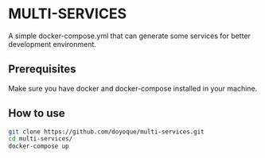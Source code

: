 # MULTI-SERVICES

A simple docker-compose.yml that can generate some services for better development environment.

## Prerequisites

Make sure you have docker and docker-compose installed in your machine.

## How to use

```bash
git clone https://github.com/doyoque/multi-services.git
cd multi-services/
docker-compose up
```


